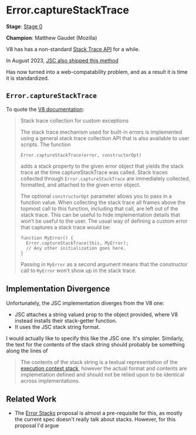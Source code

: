 # Error.captureStackTrace 

**Stage**: [Stage 0](https://tc39.es/process-document/)

**Champion**: Matthew Gaudet (Mozilla) 


V8 has has a non-standard [Stack Trace API](https://v8.dev/docs/stack-trace-api) for a while. 

In August 2023, [JSC also shipped this method](https://github.com/WebKit/WebKit/commit/997e074bb35ed07b69c9b821141c91dd548e0d02) 

Has now turned into a web-compatability problem, and as a result it is time it 
is standardized. 

## `Error.captureStackTrace`

To quote the [V8 documentation](https://v8.dev/docs/stack-trace-api):

> Stack trace collection for custom exceptions
> 
> The stack trace mechanism used for built-in errors is implemented using a general stack trace collection API that is also available to user scripts. The function
> 
>     Error.captureStackTrace(error, constructorOpt)
> 
> adds a stack property to the given error object that yields the stack trace at the time captureStackTrace was called. Stack traces collected through `Error.captureStackTrace` are immediately collected, formatted, and attached to the given error object.
> 
> The optional `constructorOpt` parameter allows you to pass in a function value. When collecting the stack trace all frames above the topmost call to this function, including that call, are left out of the stack trace. This can be useful to hide implementation details that won’t be useful to the user. The usual way of defining a custom error that captures a stack trace would be:
> 
>     function MyError() {
>       Error.captureStackTrace(this, MyError);
>       // Any other initialization goes here.
>     }
> 
> Passing in `MyError` as a second argument means that the constructor call to `MyError` won’t show up in the stack trace.

## Implementation Divergence 

Unfortunately, the JSC implementation diverges from the V8 one: 

- JSC attaches a string valued prop to the object provided, where V8 instead installs their stack-getter function.
- It uses the JSC stack string format.

I would actually like to specify this like the JSC one. It's simpler. Similarly, the text for the contents of the stack string should probably be something along the lines of 

> The contents of the stack string is a textual representation of the [execution context stack](https://tc39.es/ecma262/#execution-context-stack), however the actual format and contents are implemetation defined and should not be relied upon to be identical across implementations.


## Related Work

- The [Error Stacks](https://github.com/mgaudet/proposal-error-capturestacktrace) proposal is almost a pre-requisite for this, as mostly the current spec doesn't really talk about stacks. However, for this proposal I'd argue 
